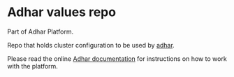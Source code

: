 # Adhar values repo

Part of Adhar Platform.

Repo that holds cluster configuration to be used by [adhar](https://github.com/adhar-io/adhar).

Please read the online [Adhar documentation](https://adhar.io/) for instructions on how to work with the platform.

